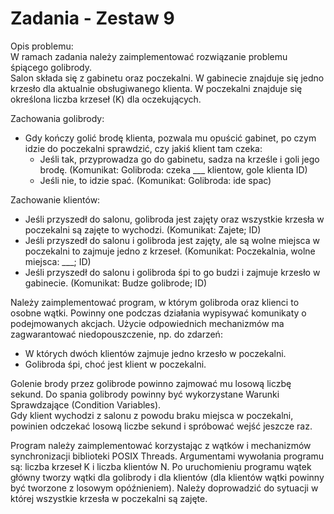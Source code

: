 # Zadania - Zestaw 9
Opis problemu:  
W ramach zadania należy zaimplementować rozwiązanie problemu śpiącego golibrody.  
Salon składa się z gabinetu oraz poczekalni. W gabinecie znajduje się jedno krzesło dla aktualnie obsługiwanego klienta. W poczekalni znajduje się określona liczba krzeseł (K) dla oczekujących.  
  
Zachowania golibrody:  
  
- Gdy kończy golić brodę klienta, pozwala mu opuścić gabinet, po czym idzie do poczekalni sprawdzić, czy jakiś klient tam czeka:
  - Jeśli tak, przyprowadza go do gabinetu, sadza na krześle i goli jego brodę. (Komunikat: Golibroda: czeka ___ klientow, gole klienta ID)
  - Jeśli nie, to idzie spać. (Komunikat: Golibroda: ide spac)  
  
Zachowanie klientów:  
  
- Jeśli przyszedł do salonu, golibroda jest zajęty oraz wszystkie krzesła w poczekalni są zajęte to wychodzi. (Komunikat: Zajete; ID)
- Jeśli przyszedł do salonu i golibroda jest zajęty, ale są wolne miejsca w poczekalni to zajmuje jedno z krzeseł. (Komunikat: Poczekalnia, wolne miejsca: ___; ID)
- Jeśli przyszedł do salonu i golibroda śpi to go budzi i zajmuje krzesło w gabinecie. (Komunikat: Budze golibrode; ID)  
  
Należy zaimplementować program, w którym golibroda oraz klienci to osobne wątki. Powinny one podczas działania wypisywać komunikaty o podejmowanych akcjach. Użycie odpowiednich mechanizmów ma zagwarantować niedopouszczenie, np. do zdarzeń:  

- W których dwóch klientów zajmuje jedno krzesło w poczekalni.
- Golibroda śpi, choć jest klient w poczekalni.  
  
Golenie brody przez golibrode powinno zajmować mu losową liczbę sekund. Do spania golibrody powinny być wykorzystane Warunki Sprawdzające (Condition Variables).  
Gdy klient wychodzi z salonu z powodu braku miejsca w poczekalni, powinien odczekać losową liczbe sekund i spróbować wejść jeszcze raz.  
  
Program należy zaimplementować korzystając z wątków i mechanizmów synchronizacji biblioteki POSIX Threads. Argumentami wywołania programu są: liczba krzeseł K i liczba klientów N. Po uruchomieniu programu wątek główny tworzy wątki dla golibrody i dla klientów (dla klientów wątki powinny być tworzone z losowym opóźnieniem). Należy doprowadzić do sytuacji w której wszystkie krzesła w poczekalni są zajęte.